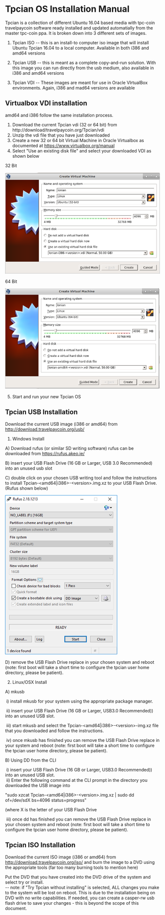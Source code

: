 Tpcian OS Installation Manual
=============================

Tpcian is a collection of different Ubuntu 16.04 based media with tpc-coin travelpaycoin software ready installed and updated automatially from the master tpc-coin ppa.  It is broken down into 3 different sets of images.

1) Tpcian ISO -- this is an install-to computer iso image that will install Ubuntu Tpcian 16.04 to a local computer.  Available in both i386 and amd64 versions  

2) Tpcian USB -- this is meant as a complete copy-and-run solution.  With this image you can run directly from the usb medium, also available in i386 and amd64 versions  

3) Tpcian VDI -- These images are meant for use in Oracle VIrtualBox environments.  Again, i386 and mad64 versions are available 


Virtualbox VDI installation
---------------------------
amd64 and i386 follow the same installation process.  
1) Download the current Tpcian vdi (32 or 64 bit) from http://download/travelpaycoin.org/Tpcian/vdi  
2) Unzip the vdi file that you have just downloaded  
3) Create a new 32 or 64 bit Virtual Machine in Oracle Virtualbox as documented at <a href="https://www.virtualbox.org/manual" target="_blank">https://www.virtualbox.org/manual</a>   
4) Select "Use an existing disk file" and select your downloaded VDI as shown below  
  
32 Bit  

![](tpcian-doc-images/create_32_bit.png)  
  
  64 Bit  

![](tpcian-doc-images/create_64_bit.png)
  
 5) Start and run your new Tpcian OS
  
Tpcian USB Installation
-----------------------
Download the current USB image (i386 or amd64) from http://download.travelpaycoin.org/usb/    

1) Windows Install

A) Download rufus (or similar SD writing software) rufus can be downloaded from
  https://rufus.akeo.ie/

B) insert your USB Flash Drive (16 GB or Larger, USB 3.0 Recommended) into an
  unused usb slot

C) double click on your chosen USB writing tool and follow the instructions to install Tpcian-&lt;amd64|i386&gt;-&lt;version&gt;.img.xz to your USB Flash Drive.  
(Rufus shown below)    

![](tpcian-doc-images/rufus.png)
  
  
  

D) remove the USB Flash Drive replace in your chosen system and reboot (note: first boot will take a short time to configure the tpcian user home directory, please be patient).  
 

2) Linux/OSX Install   
 
A) mkusb  

&nbsp;i) install mkusb for your system using the appropriate package manager.

&nbsp;ii) insert your USB Flash Drive (16 GB or Larger, USB3.0 Recommended)) into an
  unused USB slot.  
  
&nbsp;iii) start mkusb and select the Tpcian-<amd64|i386\>-<version\>-img.xz file that you downloaded and follow the instructions.

&nbsp;iv) once mkusb has finished you can remove the USB Flash Drive replace in your system and reboot (note: first boot will take a short time to configure the tpcian user home directory, please be patient).  
   
B) Using DD from the CLI  

&nbsp;i) insert your USB Flash Drive (16 GB or Larger, USB3.0 Recommended)) into an
  unused USB slot.  
&nbsp;ii) Enter the following command at the CLI prompt in the directory you downloaded the USB image into 
 
"sudo xzcat Tpcian-<amd64|i386\>-<version\>.img.xz  | sudo dd of=/dev/sdX bs=4096 status=progress"  

(where X is the letter of your USB Flash Drive  

&nbsp;iii) once dd has finished you can remove the USB Flash Drive replace in your chosen system and reboot (note: first boot will take a short time to configure the tpcian user home directory, please be patient).  

Tpcian ISO Installation
---------------------- 

Download the current ISO image (i386 or amd64) from http://download.travelpaycoin.org/iso/ and burn the image to a DVD using the appropriate tools (far too many burning tools to mention here)    

Put the DVD that you have created into the DVD drive of the system and select try or install.  
-- note: if "Try Tpcian without installing" is selected, ALL changes you make to the system will be lost on reboot.  This is due to the installation being on DVD with no write capabilities.  If needed, you can create a casper-rw usb flash drive to save your changes - this is beyond the scope of this document. 

